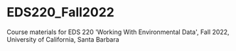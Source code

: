 # EDS220_Fall2022
Course materials for EDS 220 'Working With Environmental Data', Fall 2022, University of California, Santa Barbara

